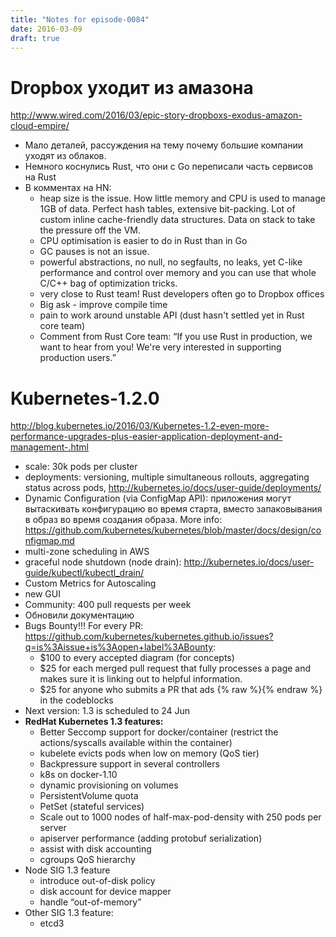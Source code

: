 ```yaml
---
title: "Notes for episode-0084"
date: 2016-03-09
draft: true
---
```


# Dropbox уходит из амазона
http://www.wired.com/2016/03/epic-story-dropboxs-exodus-amazon-cloud-empire/

- Мало деталей, рассуждения на тему почему большие компании уходят из облаков.
- Немного коснулись Rust, что они с Go переписали часть сервисов на Rust
- В комментах на HN:
  - heap size is the issue. How little memory and CPU is used to manage 1GB of data. Perfect hash tables, extensive bit-packing. Lot of custom inline cache-friendly data structures. Data on stack to take the pressure off the VM.
  - CPU optimisation is easier to do in Rust than in Go
  - GC pauses is not an issue.
  - powerful abstractions, no null, no segfaults, no leaks, yet C-like performance and control over memory and you can use that whole C/C++ bag of optimization tricks.
  - very close to Rust team! Rust developers often go to Dropbox offices
  - Big ask - improve compile time
  - pain to work around unstable API (dust hasn't settled yet in Rust core team)
  - Comment from Rust Core team: “If you use Rust in production, we want to hear from you! We're very interested in supporting production users.”

# Kubernetes-1.2.0
http://blog.kubernetes.io/2016/03/Kubernetes-1.2-even-more-performance-upgrades-plus-easier-application-deployment-and-management-.html

- scale: 30k pods per cluster
- deployments: versioning, multiple simultaneous rollouts, aggregating status across pods, http://kubernetes.io/docs/user-guide/deployments/
- Dynamic Configuration (via ConfigMap API): приложения могут вытаскивать конфигурацию во время старта, вместо запаковывания  в образ во время создания образа. More info: https://github.com/kubernetes/kubernetes/blob/master/docs/design/configmap.md
- multi-zone scheduling in AWS
- graceful node shutdown (node drain): http://kubernetes.io/docs/user-guide/kubectl/kubectl_drain/
- Custom Metrics for Autoscaling
- new GUI
- Community: 400 pull requests per week
- Обновили документацию
- Bugs Bounty!!! For every PR: https://github.com/kubernetes/kubernetes.github.io/issues?q=is%3Aissue+is%3Aopen+label%3ABounty:
    - $100 to every accepted diagram (for concepts)
    - $25  for each merged pull request that fully processes a page and makes sure it is linking out to helpful information.
    - $25 for anyone who submits a PR that ads {% raw %}{% endraw %} in the codeblocks
- Next version: 1.3 is scheduled to 24 Jun
- **RedHat Kubernetes 1.3 features:**
  - Better Seccomp support for docker/container (restrict the actions/syscalls available within the container)
  - kubelete evicts pods when low on memory (QoS tier)
  - Backpressure support in several controllers
  - k8s on docker-1.10
  - dynamic provisioning on volumes
  - PersistentVolume quota
  - PetSet (stateful services)
  - Scale out to 1000 nodes of half-max-pod-density with 250 pods per server
  - apiserver performance (adding protobuf serialization)
  - assist with disk accounting
  - cgroups QoS hierarchy
- Node SIG 1.3 feature
  - introduce out-of-disk policy
  - disk account for device mapper
  - handle “out-of-memory”
- Other SIG 1.3 feature:
    - etcd3
